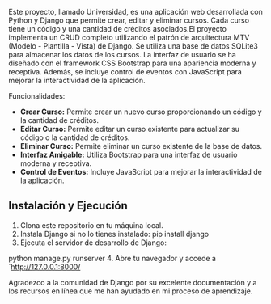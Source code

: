 Este proyecto, llamado Universidad, es una aplicación web desarrollada con Python y Django que permite crear, editar y eliminar cursos. Cada curso tiene un código y una cantidad
de créditos asociados.El proyecto implementa un CRUD completo utilizando el patrón de arquitectura MTV (Modelo - Plantilla - Vista) de Django.
Se utiliza una base de datos SQLite3 para almacenar los datos de los cursos. La interfaz de usuario se ha diseñado con el framework CSS Bootstrap para una apariencia moderna y receptiva. 
Además, se incluye control de eventos con JavaScript para mejorar la interactividad de la aplicación.

Funcionalidades:

- **Crear Curso:** Permite crear un nuevo curso proporcionando un código y la cantidad de créditos.
- **Editar Curso:** Permite editar un curso existente para actualizar su código o la cantidad de créditos.
- **Eliminar Curso:** Permite eliminar un curso existente de la base de datos.
- **Interfaz Amigable:** Utiliza Bootstrap para una interfaz de usuario moderna y receptiva.
- **Control de Eventos:** Incluye JavaScript para mejorar la interactividad de la aplicación.

## Instalación y Ejecución

1. Clona este repositorio en tu máquina local.
2. Instala Django si no lo tienes instalado:
   pip install django
3. Ejecuta el servidor de desarrollo de Django:

python manage.py runserver
4. Abre tu navegador y accede a `http://127.0.0.1:8000/

Agradezco a la comunidad de Django por su excelente documentación y a los recursos en línea que me han ayudado en mi proceso de aprendizaje.


